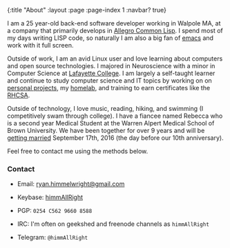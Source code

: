 {:title "About"
 :layout :page
 :page-index 1
 :navbar? true}

I am a 25 year-old back-end software developer working in Walpole MA,
at a company that primarily develops in [Allegro Common Lisp](http://franz.com/products/allegro-common-lisp/). I spend
most of my days writing LISP code, so naturally I am also a big fan
of [emacs](https://www.gnu.org/software/emacs/) and work with it full screen. 

Outside of work, I am an avid Linux user and love learning about
computers and open source technologies. I majored in
Neuroscience with a minor in Computer Science at [Lafayette College](https://www.lafayette.edu/). I am largely a self-taught learner and continue to study computer
science and IT topics by working on on [personal projects](https://github.com/himmAllRight?tab=repositories), my [homelab](http://ryan.himmelwright.net/pages/homelab/), and training to earn certificates like the [RHCSA](https://www.redhat.com/en/services/certification/rhcsa).

Outside of technology, I love music, reading, hiking, and swimming (I competitively
swam through college).  I have a fiancee named Rebecca who is a second
year Medical Student at the Warren Alpert Medical School of Brown
University. We have been together for over 9 years and will be
[getting married](http://wedding.himmelwright.net) September 17th, 2016 (the day before our 10th anniversary).

Feel free to contact me using the methods below.


### Contact
* Email: [ryan.himmelwright@gmail.com](mailto:ryan.himmelwright@gmail.com)

* Keybase: [himmAllRight](https://keybase.io/himmallright)

* PGP: `0254 C562 9660 8588`

* IRC: I'm often on geekshed and freenode channels as `himmAllRight`

* Telegram: `@himmAllRight`
